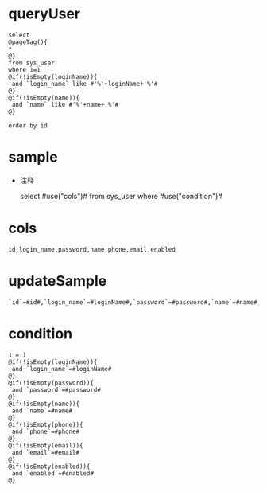 queryUser
===
 
 	select
 	@pageTag(){
 	* 
 	@}
 	from sys_user 
 	where 1=1
 	@if(!isEmpty(loginName)){
	 and `login_name` like #'%'+loginName+'%'#
	@}
 	@if(!isEmpty(name)){
	 and `name` like #'%'+name+'%'#
	@}
 	
 	order by id 
 

sample
===
* 注释

	select #use("cols")# from sys_user where #use("condition")#

cols
===

	id,login_name,password,name,phone,email,enabled

updateSample
===

	`id`=#id#,`login_name`=#loginName#,`password`=#password#,`name`=#name#,`phone`=#phone#,`email`=#email#,`enabled`=#enabled#

condition
===

	1 = 1  
	@if(!isEmpty(loginName)){
	 and `login_name`=#loginName#
	@}
	@if(!isEmpty(password)){
	 and `password`=#password#
	@}
	@if(!isEmpty(name)){
	 and `name`=#name#
	@}
	@if(!isEmpty(phone)){
	 and `phone`=#phone#
	@}
	@if(!isEmpty(email)){
	 and `email`=#email#
	@}
	@if(!isEmpty(enabled)){
	 and `enabled`=#enabled#
	@}
	

